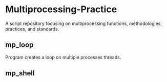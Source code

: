 # Multiprocessing-Practice

A script repository focusing on multiprocessing functions, methodologies,<br>
practices, and standards.

<h2>mp_loop</h2>

Program creates a loop on multiple processes threads.<br>

<h2>mp_shell</h2>
